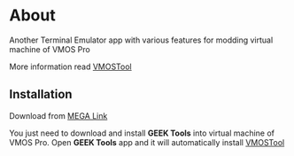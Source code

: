 # About
Another Terminal Emulator app with various features for modding virtual machine of VMOS Pro

More information read [VMOSTool](https://github.com/HuskyDG/VMOSPro_RootXposed_Terminal)



## Installation

Download from [MEGA Link](http://link1s.com/W2GN7) 



You just need to download and install **GEEK Tools** into virtual machine of VMOS Pro.
Open **GEEK Tools** app and it will automatically install [VMOSTool](https://github.com/HuskyDG/VMOSPro_RootXposed_Terminal)
